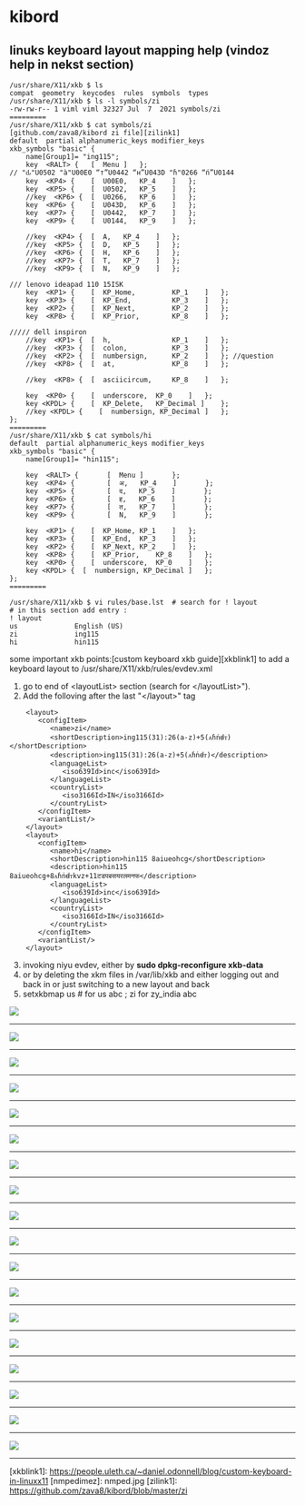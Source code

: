 # kibord
## linuks keyboard layout mapping help (vindoz help in nekst section) 

```
/usr/share/X11/xkb $ ls
compat  geometry  keycodes  rules  symbols  types
/usr/share/X11/xkb $ ls -l symbols/zi
-rw-rw-r-- 1 viml viml 32327 Jul  7  2021 symbols/zi
=========
/usr/share/X11/xkb $ cat symbols/zi
[github.com/zava8/kibord zi file][zilink1]
default  partial alphanumeric_keys modifier_keys
xkb_symbols "basic" {
    name[Group1]= "ing115";
    key  <RALT> {	[  Menu	]	};
// "ԃ"U0502 "à"U00E0 “т”U0442 “н”U043D "ɦ"0266 “ń”U0144 
    key  <KP4> {	[  U00E0,	KP_4	]	};
    key  <KP5> {	[  U0502,	KP_5	]	};
    //key  <KP6> {	[  U0266,	KP_6	]	};
    key  <KP6> {	[  U043D,	KP_6	]	};
    key  <KP7> {	[  U0442,	KP_7	]	};
    key  <KP9> {	[  U0144,	KP_9	]	};

    //key  <KP4> {	[  A,	KP_4	]	};
    //key  <KP5> {	[  D,	KP_5	]	};
    //key  <KP6> {	[  H,	KP_6	]	};
    //key  <KP7> {	[  T,	KP_7	]	};
    //key  <KP9> {	[  N,	KP_9	]	};

/// lenovo ideapad 110 15ISK
    key  <KP1> {	[  KP_Home,         KP_1	]	};
    key  <KP3> {	[  KP_End,          KP_3	]	};
    key  <KP2> {	[  KP_Next,         KP_2	]	};
    key  <KP8> {	[  KP_Prior,        KP_8	]	};

///// dell inspiron
    //key  <KP1> {	[  h,               KP_1	]	};
    //key  <KP3> {	[  colon,           KP_3	]	};
    //key  <KP2> {	[  numbersign,      KP_2	]	}; //question
    //key  <KP8> {	[  at,              KP_8	]	};

    //key  <KP8> {	[  asciicircum,     KP_8	]	};

    key  <KP0> {	[  underscore,	KP_0	]	};
    key <KPDL> {	[  KP_Delete,	KP_Decimal ]	};
    //key <KPDL> {    [  numbersign, KP_Decimal ]   };
};
=========
/usr/share/X11/xkb $ cat symbols/hi
default  partial alphanumeric_keys modifier_keys
xkb_symbols "basic" {
    name[Group1]= "hin115";

    key  <RALT> {       [  Menu ]       };
    key  <KP4> {        [  अ,   KP_4    ]       };
    key  <KP5> {        [  द,   KP_5    ]       };
    key  <KP6> {        [  ह,   KP_6    ]       };
    key  <KP7> {        [  त,   KP_7    ]       };
    key  <KP9> {        [  N,   KP_9    ]       };

    key  <KP1> {	[  KP_Home,	KP_1	]	};
    key  <KP3> {	[  KP_End,	KP_3	]	};
    key  <KP2> {	[  KP_Next,	KP_2	]	};
    key  <KP8> {	[  KP_Prior,	KP_8	]	};
    key  <KP0> {	[  underscore,	KP_0	]	};
    key <KPDL> {  [  numbersign, KP_Decimal ]   };
};
=========

/usr/share/X11/xkb $ vi rules/base.lst  # search for ! layout
# in this section add entry :
! layout
us              English (US)
zi              ing115
hi              hin115
```
some important xkb points:[custom keyboard xkb guide][xkblink1]
to add a keyboard layout to /usr/share/X11/xkb/rules/evdev.xml

1. go to end of &lt;layoutList&gt; section (search for &lt;/layoutList&gt;").
2. Add the folloving after the last "&lt;/layout&gt;" tag

```
    <layout>
       <configItem>
          <name>zi</name>
          <shortDescription>ing115(31):26(a-z)+5(ᴀɦṅꟈᴛ)</shortDescription>
          <description>ing115(31):26(a-z)+5(ᴀɦṅꟈᴛ)</description>
          <languageList>  
             <iso639Id>inc</iso639Id>
          </languageList>
          <countryList>
             <iso3166Id>IN</iso3166Id>
          </countryList>
       </configItem>
       <variantList/>
    </layout>
    <layout>
       <configItem>
          <name>hi</name>
          <shortDescription>hin115 8aiueohcg</shortDescription>
          <description>hin115 8aiueohcg+8ᴀɦṅꟈᴛkvz+11टडपबसयरलमनफ</description>
          <languageList>
             <iso639Id>inc</iso639Id>
          </languageList>
          <countryList>
             <iso3166Id>IN</iso3166Id>
          </countryList>
       </configItem>
       <variantList/>
    </layout>
```
3. invoking niyu evdev, either by **sudo dpkg-reconfigure xkb-data**
3.  or by deleting the xkm files in /var/lib/xkb and either logging out and back in or just switching to a new layout and back
4. setxkbmap us # for us abc ; zi for zy_india abc

<img src="i/nmped3.jpg"></img> <hr/>
<img src="i/hin_nmped2.jpg"></img> <hr/>
<img src="i/laptop_hin54.jpg"></img> <hr/>
<img src="i/laptop_hin58.jpg"></img> <hr/>
<img src="i/kibord_hindi54.jpg"></img> <hr/>
<img src="i/kibord_hindi58.jpg"></img> <hr/>
<img src="i/pnzabi_nmped2.jpg"></img> <hr/>
<img src="i/kibord_pnzabi54.jpg"></img> <hr/>
<img src="i/kibord_pnzabi58.jpg"></img> <hr/>
<img src="i/bangla_nmped2.jpg"></img> <hr/>
<img src="i/kannada_nmped2.jpg"></img> <hr/>
<img src="i/telugu_nmped2.jpg"></img> <hr/>
<img src="i/tmil_nmped2.jpg"></img> <hr/>
<img src="i/mlyalm_nmped2.jpg"></img> <hr/>
<img src="i/odia_nmped2.jpg"></img> <hr/>
<img src="i/guz_nmped2.jpg"></img> <hr/>
<img src="i/laptop_hin.jpg"></img> <hr/>
<img src="i/zeb_kb_gurum.jpg"></img> <hr/>
[xkblink1]: https://people.uleth.ca/~daniel.odonnell/blog/custom-keyboard-in-linuxx11
[nmpedimez]: nmped.jpg
[zilink1]: https://github.com/zava8/kibord/blob/master/zi
